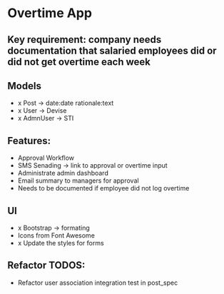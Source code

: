 # Overtime App

## Key requirement: company needs documentation that salaried employees did or did not get overtime each week

## Models
- x Post -> date:date rationale:text
- x User -> Devise
- x AdmnUser -> STI

## Features:
- Approval Workflow
- SMS Senading -> link to approval or overtime input
- Administrate admin dashboard
- Email summary to managers for approval
- Needs to be documented if employee did not log overtime

## UI
- x Bootstrap -> formating
- Icons from Font Awesome
- x Update the styles for forms

## Refactor TODOS:
- Refactor user association integration test in post_spec
